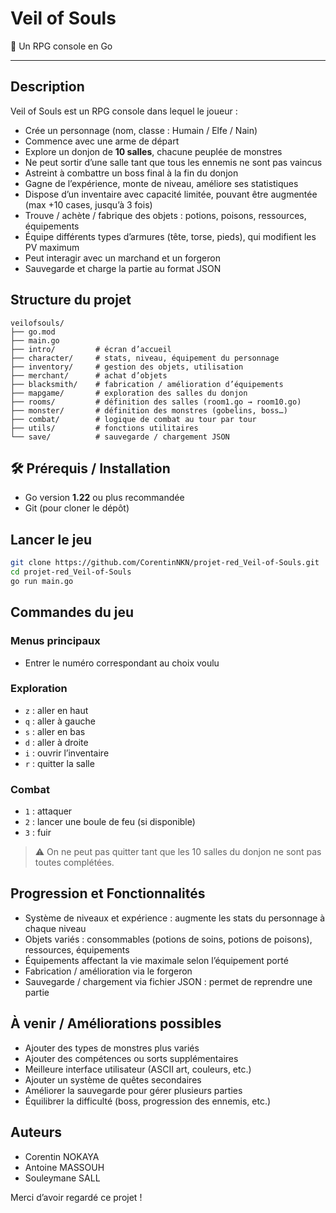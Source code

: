 # Veil of Souls

🥷 Un RPG console en Go 

---

## Description

Veil of Souls est un RPG console dans lequel le joueur :

- Crée un personnage (nom, classe : Humain / Elfe / Nain)
- Commence avec une arme de départ
- Explore un donjon de **10 salles**, chacune peuplée de monstres
- Ne peut sortir d’une salle tant que tous les ennemis ne sont pas vaincus
- Astreint à combattre un boss final à la fin du donjon
- Gagne de l’expérience, monte de niveau, améliore ses statistiques
- Dispose d’un inventaire avec capacité limitée, pouvant être augmentée (max +10 cases, jusqu’à 3 fois)
- Trouve / achète / fabrique des objets : potions, poisons, ressources, équipements
- Équipe différents types d’armures (tête, torse, pieds), qui modifient les PV maximum
- Peut interagir avec un marchand et un forgeron
- Sauvegarde et charge la partie au format JSON



##  Structure du projet

```
veilofsouls/
├── go.mod
├── main.go
├── intro/         # écran d’accueil
├── character/     # stats, niveau, équipement du personnage
├── inventory/     # gestion des objets, utilisation
├── merchant/      # achat d’objets
├── blacksmith/    # fabrication / amélioration d’équipements
├── mapgame/       # exploration des salles du donjon
├── rooms/         # définition des salles (room1.go → room10.go)
├── monster/       # définition des monstres (gobelins, boss…)
├── combat/        # logique de combat au tour par tour
├── utils/         # fonctions utilitaires
└── save/          # sauvegarde / chargement JSON
```



## 🛠 Prérequis / Installation

- Go version **1.22** ou plus recommandée
- Git (pour cloner le dépôt)



##  Lancer le jeu

```bash
git clone https://github.com/CorentinNKN/projet-red_Veil-of-Souls.git
cd projet-red_Veil-of-Souls
go run main.go
```



##  Commandes du jeu

### Menus principaux
- Entrer le numéro correspondant au choix voulu

### Exploration
- `z` : aller en haut  
- `q` : aller à gauche  
- `s` : aller en bas  
- `d` : aller à droite  
- `i` : ouvrir l’inventaire  
- `r` : quitter la salle

### Combat
- `1` : attaquer  
- `2` : lancer une boule de feu (si disponible)  
- `3` : fuir  
> ⚠️ On ne peut pas quitter tant que les 10 salles du donjon ne sont pas toutes complétées.



##  Progression et Fonctionnalités

- Système de niveaux et expérience : augmente les stats du personnage à chaque niveau
- Objets variés : consommables (potions de soins, potions de poisons), ressources, équipements
- Équipements affectant la vie maximale selon l’équipement porté
- Fabrication / amélioration via le forgeron
- Sauvegarde / chargement via fichier JSON : permet de reprendre une partie



## À venir / Améliorations possibles

- Ajouter des types de monstres plus variés
- Ajouter des compétences ou sorts supplémentaires
- Meilleure interface utilisateur (ASCII art, couleurs, etc.)
- Ajouter un système de quêtes secondaires
- Améliorer la sauvegarde pour gérer plusieurs parties
- Équilibrer la difficulté (boss, progression des ennemis, etc.)



##  Auteurs

- Corentin NOKAYA 
- Antoine MASSOUH
- Souleymane SALL 


Merci d’avoir regardé ce projet !   

